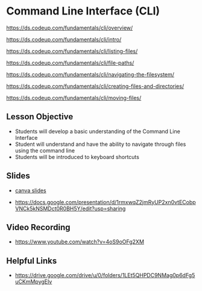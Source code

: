 # Command Line Interface (CLI)

https://ds.codeup.com/fundamentals/cli/overview/

https://ds.codeup.com/fundamentals/cli/intro/

https://ds.codeup.com/fundamentals/cli/listing-files/

https://ds.codeup.com/fundamentals/cli/file-paths/

https://ds.codeup.com/fundamentals/cli/navigating-the-filesystem/

https://ds.codeup.com/fundamentals/cli/creating-files-and-directories/

https://ds.codeup.com/fundamentals/cli/moving-files/


## Lesson Objective

- Students will develop a basic understanding of the Command Line Interface 
- Student will understand and have the ability to navigate through files using the command line
- Students will be introduced to keyboard shortcuts


## Slides

- [canva slides](https://www.canva.com/folder/FAFkgW04m0s)

- https://docs.google.com/presentation/d/1rmxwqZ2jmRyUP2xn0vtECobpVNCk5kNSMDct0R0BH5Y/edit?usp=sharing


## Video Recording 

- https://www.youtube.com/watch?v=4oS9oOFg2XM


## Helpful Links

- https://drive.google.com/drive/u/0/folders/1LEt5QHPDC9NMag0p6dFg5uCKmMpygEIv